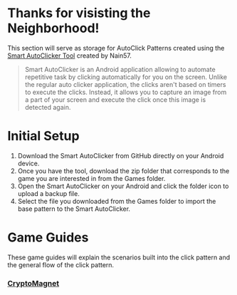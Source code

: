 # Thanks for visisting the Neighborhood!

This section will serve as storage for AutoClick Patterns created using the [Smart AutoClicker Tool](https://github.com/Nain57/Smart-AutoClicker) created by Nain57.

>Smart AutoClicker is an Android application allowing to automate repetitive task by clicking automatically for you on the screen. Unlike the regular auto clicker application, the clicks aren't based on timers to execute the clicks. Instead, it allows you to capture an image from a part of your screen and execute the click once this image is detected again.

# Initial Setup

1. Download the Smart AutoClicker from GitHub directly on your Android device.
2. Once you have the tool, download the zip folder that corresponds to the game you are interested in from the Games folder.
3. Open the Smart AutoClicker on your Android and click the folder icon to upload a backup file.
4. Select the file you downloaded from the Games folder to import the base pattern to the Smart AutoClicker.

# Game Guides
These game guides will explain the scenarios built into the click pattern and the general flow of the click pattern.

### [CryptoMagnet](https://github.com/Neighborhood-Data-Science/instant-beer-money/tree/main/AutoClick%20Patterns/Games/CryptoMagnet)
